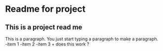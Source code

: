 # Readme for project 
## This is a project read me

This is a paragraph. You just start typing a paragraph to make a paragraph.
-item 1
-item 2
-item 3
	+ does this work ? 